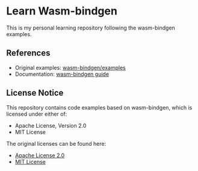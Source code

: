 # Learn Wasm-bindgen

This is my personal learning repository following the wasm-bindgen examples.

## References
- Original examples: [wasm-bindgen/examples](https://github.com/rustwasm/wasm-bindgen/tree/master/examples)
- Documentation: [wasm-bindgen guide](https://rustwasm.github.io/docs/wasm-bindgen/)

## License Notice
This repository contains code examples based on wasm-bindgen, which is licensed under either of:
- Apache License, Version 2.0
- MIT License

The original licenses can be found here:
- [Apache License 2.0](https://github.com/rustwasm/wasm-bindgen/blob/master/LICENSE-APACHE)
- [MIT License](https://github.com/rustwasm/wasm-bindgen/blob/master/LICENSE-MIT)
